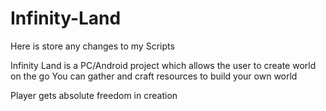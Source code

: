# Infinity-Land
Here is store any changes to my Scripts

Infinity Land is a PC/Android project which allows the user to create world on the go
You can gather and craft resources to build your own world

Player gets absolute freedom in creation
